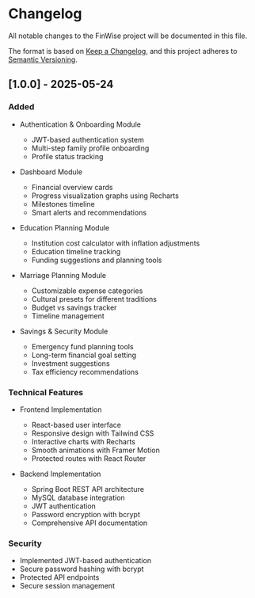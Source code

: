 # Changelog

All notable changes to the FinWise project will be documented in this file.

The format is based on [Keep a Changelog](https://keepachangelog.com/en/1.0.0/),
and this project adheres to [Semantic Versioning](https://semver.org/spec/v2.0.0.html).

## [1.0.0] - 2025-05-24

### Added
- Authentication & Onboarding Module
  - JWT-based authentication system
  - Multi-step family profile onboarding
  - Profile status tracking
  
- Dashboard Module
  - Financial overview cards
  - Progress visualization graphs using Recharts
  - Milestones timeline
  - Smart alerts and recommendations

- Education Planning Module
  - Institution cost calculator with inflation adjustments
  - Education timeline tracking
  - Funding suggestions and planning tools
  
- Marriage Planning Module
  - Customizable expense categories
  - Cultural presets for different traditions
  - Budget vs savings tracker
  - Timeline management

- Savings & Security Module
  - Emergency fund planning tools
  - Long-term financial goal setting
  - Investment suggestions
  - Tax efficiency recommendations

### Technical Features
- Frontend Implementation
  - React-based user interface
  - Responsive design with Tailwind CSS
  - Interactive charts with Recharts
  - Smooth animations with Framer Motion
  - Protected routes with React Router

- Backend Implementation
  - Spring Boot REST API architecture
  - MySQL database integration
  - JWT authentication
  - Password encryption with bcrypt
  - Comprehensive API documentation

### Security
- Implemented JWT-based authentication
- Secure password hashing with bcrypt
- Protected API endpoints
- Secure session management
